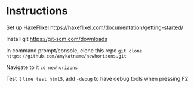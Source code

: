 # Instructions 
Set up HaxeFlixel https://haxeflixel.com/documentation/getting-started/

Install git https://git-scm.com/downloads

In command prompt/console, clone this repo `git clone https://github.com/amykatname/newhorizons.git`

Navigate to it `cd newhorizons`

Test it `lime test html5`, add `-debug` to have debug tools when pressing F2
